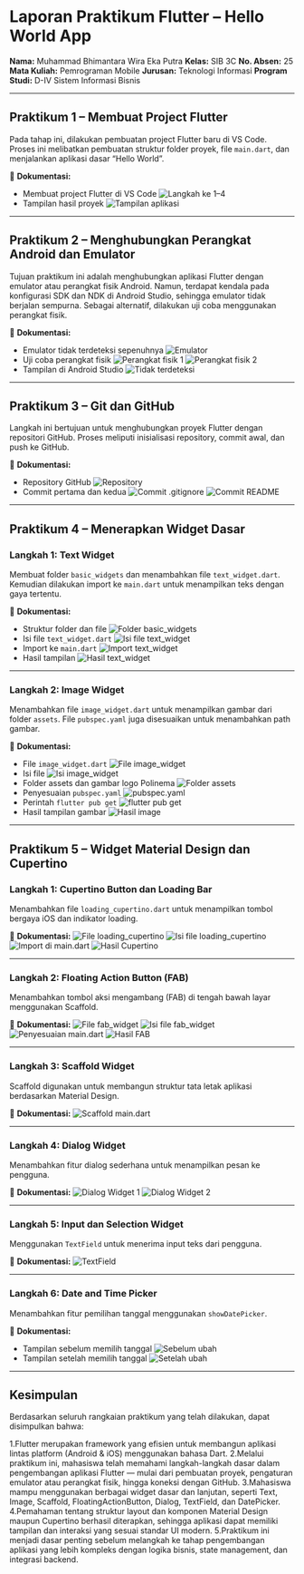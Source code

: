 # **Laporan Praktikum Flutter – Hello World App**

**Nama:** Muhammad Bhimantara Wira Eka Putra
**Kelas:** SIB 3C
**No. Absen:** 25
**Mata Kuliah:** Pemrograman Mobile
**Jurusan:** Teknologi Informasi
**Program Studi:** D-IV Sistem Informasi Bisnis

---

## **Praktikum 1 – Membuat Project Flutter**

Pada tahap ini, dilakukan pembuatan project Flutter baru di VS Code. Proses ini melibatkan pembuatan struktur folder proyek, file `main.dart`, dan menjalankan aplikasi dasar “Hello World”.

📸 **Dokumentasi:**

* Membuat project Flutter di VS Code
  ![Langkah ke 1–4](image/Screenshot%202025-10-04%20180518.png)
* Tampilan hasil proyek
  ![Tampilan aplikasi](image/Screenshot%20\(267\).png)

---

## **Praktikum 2 – Menghubungkan Perangkat Android dan Emulator**

Tujuan praktikum ini adalah menghubungkan aplikasi Flutter dengan emulator atau perangkat fisik Android.
Namun, terdapat kendala pada konfigurasi SDK dan NDK di Android Studio, sehingga emulator tidak berjalan sempurna.
Sebagai alternatif, dilakukan uji coba menggunakan perangkat fisik.

📸 **Dokumentasi:**

* Emulator tidak terdeteksi sepenuhnya
  ![Emulator](image/Screenshot%20\(268\).png)
* Uji coba perangkat fisik
  ![Perangkat fisik 1](image/Gambar%20WhatsApp%202025-10-06%20pukul%2022.56.37_15e2fd12.jpg)
  ![Perangkat fisik 2](image/Gambar%20WhatsApp%202025-10-06%20pukul%2022.56.37_8c61babd.jpg)
* Tampilan di Android Studio
  ![Tidak terdeteksi](image/Screenshot%20\(275\).png)

---

## **Praktikum 3 – Git dan GitHub**

Langkah ini bertujuan untuk menghubungkan proyek Flutter dengan repositori GitHub.
Proses meliputi inisialisasi repository, commit awal, dan push ke GitHub.

📸 **Dokumentasi:**

* Repository GitHub
  ![Repository](image/Screenshot%20\(270\).png)
* Commit pertama dan kedua
  ![Commit .gitignore](image/Screenshot%202025-10-04%20181410.png)
  ![Commit README](image/Screenshot%202025-10-04%20181410.png)

---

## **Praktikum 4 – Menerapkan Widget Dasar**

### **Langkah 1: Text Widget**

Membuat folder `basic_widgets` dan menambahkan file `text_widget.dart`.
Kemudian dilakukan import ke `main.dart` untuk menampilkan teks dengan gaya tertentu.

📸 **Dokumentasi:**

* Struktur folder dan file
  ![Folder basic\_widgets](image/Screenshot%202025-10-06%20232949.png)
* Isi file `text_widget.dart`
  ![Isi file text\_widget](image/Screenshot%202025-10-06%20233028.png)
* Import ke `main.dart`
  ![Import text\_widget](image/Screenshot%202025-10-06%20234047.png)
* Hasil tampilan
  ![Hasil text\_widget](image/Screenshot%20\(272\).png)

---

### **Langkah 2: Image Widget**

Menambahkan file `image_widget.dart` untuk menampilkan gambar dari folder `assets`.
File `pubspec.yaml` juga disesuaikan untuk menambahkan path gambar.

📸 **Dokumentasi:**

* File `image_widget.dart`
  ![File image\_widget](image/Screenshot%202025-10-06%20234255.png)
* Isi file
  ![Isi image\_widget](image/Screenshot%202025-10-06%20234431.png)
* Folder assets dan gambar logo Polinema
  ![Folder assets](image/Screenshot%202025-10-06%20234639.png)
* Penyesuaian `pubspec.yaml`
  ![pubspec.yaml](image/Screenshot%202025-10-06%20234548.png)
* Perintah `flutter pub get`
  ![flutter pub get](image/Screenshot%202025-10-06%20235240.png)
* Hasil tampilan gambar
  ![Hasil image](image/Screenshot%20\(273\).png)

---

## **Praktikum 5 – Widget Material Design dan Cupertino**

### **Langkah 1: Cupertino Button dan Loading Bar**

Menambahkan file `loading_cupertino.dart` untuk menampilkan tombol bergaya iOS dan indikator loading.

📸 **Dokumentasi:**
![File loading\_cupertino](image/Screenshot%202025-10-07%20002328.png)
![Isi file loading\_cupertino](image/Screenshot%202025-10-07%20002406.png)
![Import di main.dart](image/Screenshot%202025-10-07%20002512.png)
![Hasil Cupertino](image/Screenshot%202025-10-07%20002637.png)

---

### **Langkah 2: Floating Action Button (FAB)**

Menambahkan tombol aksi mengambang (FAB) di tengah bawah layar menggunakan Scaffold.

📸 **Dokumentasi:**
![File fab\_widget](image/Screenshot%202025-10-07%20003212.png)
![Isi file fab\_widget](image/Screenshot%202025-10-07%20003237.png)
![Penyesuaian main.dart](image/Screenshot%202025-10-07%20003259.png)
![Hasil FAB](image/Screenshot%202025-10-07%20003318.png)

---

### **Langkah 3: Scaffold Widget**

Scaffold digunakan untuk membangun struktur tata letak aplikasi berdasarkan Material Design.

📸 **Dokumentasi:**
![Scaffold main.dart](image/Screenshot%202025-10-07%20004341.png)

---

### **Langkah 4: Dialog Widget**

Menambahkan fitur dialog sederhana untuk menampilkan pesan ke pengguna.

📸 **Dokumentasi:**
![Dialog Widget 1](image/Screenshot%202025-10-07%20004648.png)
![Dialog Widget 2](image/Screenshot%202025-10-07%20004706.png)

---

### **Langkah 5: Input dan Selection Widget**

Menggunakan `TextField` untuk menerima input teks dari pengguna.

📸 **Dokumentasi:**
![TextField](image/Screenshot%202025-10-07%20010227.png)

---

### **Langkah 6: Date and Time Picker**

Menambahkan fitur pemilihan tanggal menggunakan `showDatePicker`.

📸 **Dokumentasi:**

* Tampilan sebelum memilih tanggal
  ![Sebelum ubah](image/Screenshot%202025-10-07%20010525.png)
* Tampilan setelah memilih tanggal
  ![Setelah ubah](image/Screenshot%202025-10-07%20010606.png)

---

## **Kesimpulan**


Berdasarkan seluruh rangkaian praktikum yang telah dilakukan, dapat disimpulkan bahwa:

1.Flutter merupakan framework yang efisien untuk membangun aplikasi lintas platform (Android & iOS) menggunakan bahasa Dart.
2.Melalui praktikum ini, mahasiswa telah memahami langkah-langkah dasar dalam pengembangan aplikasi Flutter — mulai dari pembuatan proyek, pengaturan emulator atau perangkat fisik, hingga koneksi dengan GitHub.
3.Mahasiswa mampu menggunakan berbagai widget dasar dan lanjutan, seperti Text, Image, Scaffold, FloatingActionButton, Dialog, TextField, dan DatePicker.
4.Pemahaman tentang struktur layout dan komponen Material Design maupun Cupertino berhasil diterapkan, sehingga aplikasi dapat memiliki tampilan dan interaksi yang sesuai standar UI modern.
5.Praktikum ini menjadi dasar penting sebelum melangkah ke tahap pengembangan aplikasi yang lebih kompleks dengan logika bisnis, state management, dan integrasi backend.
